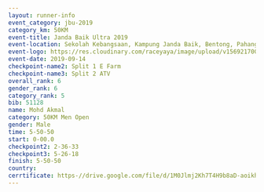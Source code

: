 ```yaml
---
layout: runner-info 
event_category: jbu-2019 
category_km: 50KM 
event-title: Janda Baik Ultra 2019
event-location: Sekolah Kebangsaan, Kampung Janda Baik, Bentong, Pahang, Malaysia 
event-logo: https://res.cloudinary.com/raceyaya/image/upload/v1569217009/logo/janda-baik_vch1pc.jpg 
event-date: 2019-09-14 
checkpoint-name2: Split 1 E Farm 
checkpoint-name3: Split 2 ATV 
overall_rank: 6
gender_rank: 6
category_rank: 5
bib: 51128
name: Mohd Akmal
category: 50KM Men Open
gender: Male
time: 5-50-50
start: 0-00.0
checkpoint2: 2-36-33
checkpoint3: 5-26-18
finish: 5-50-50
country: 
cerrtificate: https-//drive.google.com/file/d/1M0Jlmj2Kh7T4H9b8aD-aoikhCv0yRBZh/view?usp=sharing
---
```

